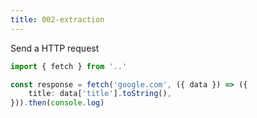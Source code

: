 ```yaml
---
title: 002-extraction
---
```

Send a HTTP request
```ts
import { fetch } from '..'

const response = fetch('google.com', ({ data }) => ({
    title: data['title'].toString(),
})).then(console.log)
```